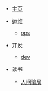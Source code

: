 <!-- _navbar.md -->
* [主页](/)

* 运维
  * [ops](operation/ops.md)

* 开发
  * [dev](developing/dev.md)

* 读书
  * [人间骗局](reading/人间骗局.md)